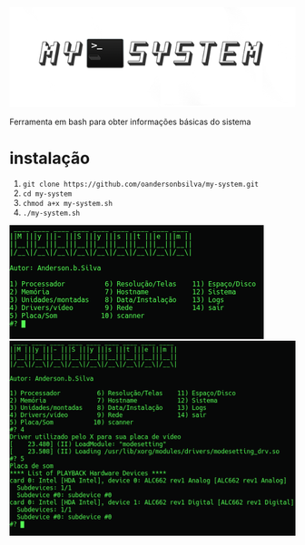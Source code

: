<img src="https://raw.githubusercontent.com/And3R66/my-system/master/1logo.png">

Ferramenta em bash para obter informações básicas do sistema

# instalação


<ol>
<li><code>git clone https://github.com/oandersonbsilva/my-system.git</code></li>
<li><code>cd my-system</code></li>
<li><code>chmod a+x my-system.sh</code></li>
<li><code>./my-system.sh </code></li>
</ol>
<img src="https://raw.githubusercontent.com/And3R66/my-system/master/Screenshots/Screenshot01.png">
<img src="https://raw.githubusercontent.com/And3R66/my-system/master/Screenshots/Screenshot02.png">

